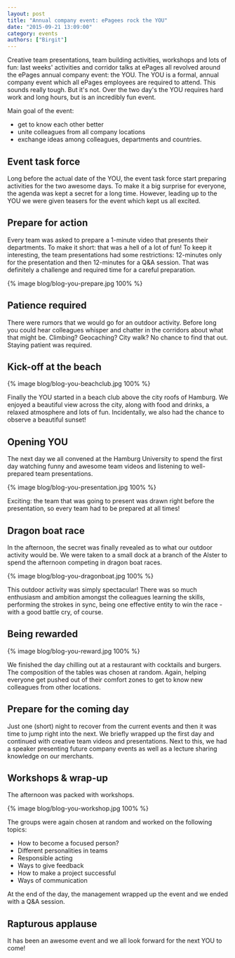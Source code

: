```yaml
---
layout: post
title: "Annual company event: ePagees rock the YOU"
date: "2015-09-21 13:09:00"
category: events
authors: ["Birgit"]
---
```


Creative team presentations, team building activities, workshops and lots of fun: last weeks' activities and corridor talks at ePages all revolved around the ePages annual company event: the YOU.
The YOU is a formal, annual company event which all ePages employees are required to attend.
This sounds really tough.
But it's not.
Over the two day's the YOU requires hard work and long hours, but is an incredibly fun event.

Main goal of the event:

* get to know each other better
* unite colleagues from all company locations
* exchange ideas among colleagues, departments and countries.

## Event task force

Long before the actual date of the YOU, the event task force start preparing activities for the two awesome days.
To make it a big surprise for everyone, the agenda was kept a secret for a long time.
However, leading up to the YOU we were given teasers for the event which kept us all excited.

## Prepare for action

Every team was asked to prepare a 1-minute video that presents their departments.
To make it short: that was a hell of a lot of fun!
To keep it interesting, the team presentations had some restrictions: 12-minutes only for the presentation and then 12-minutes for a Q&A session.
That was definitely a challenge and required time for a careful preparation.

{% image blog/blog-you-prepare.jpg 100% %}

## Patience required

There were rumors that we would go for an outdoor activity.
Before long you could hear colleagues whisper and chatter in the corridors about what that might be.
Climbing? Geocaching? City walk?
No chance to find that out.
Staying patient was required.

## Kick-off at the beach

{% image blog/blog-you-beachclub.jpg 100% %}

Finally the YOU started in a beach club above the city roofs of Hamburg.
We enjoyed a beautiful view across the city, along with food and drinks, a relaxed atmosphere and lots of fun.
Incidentally, we also had the chance to observe a beautiful sunset!

## Opening YOU

The next day we all convened at the Hamburg University to spend the first day watching funny and awesome team videos and listening to well-prepared team presentations.

{% image blog/blog-you-presentation.jpg 100% %}

Exciting: the team that was going to present was drawn right before the presentation, so every team had to be prepared at all times!

## Dragon boat race

In the afternoon, the secret was finally revealed as to what our outdoor activity would be. We were taken to a small dock at a branch of the Alster to spend the afternoon competing in dragon boat races.

{% image blog/blog-you-dragonboat.jpg 100% %}

This outdoor activity was simply spectacular!
There was so much enthusiasm and ambition amongst the colleagues learning the skills, performing the strokes in sync, being one effective entity to win the race - with a good battle cry, of course.

## Being rewarded

{% image blog/blog-you-reward.jpg 100% %}

We finished the day chilling out at a restaurant with cocktails and burgers.
The composition of the tables was chosen at random.
Again, helping everyone get pushed out of their comfort zones to get to know new colleagues from other locations.

## Prepare for the coming day

Just one (short) night to recover from the current events and then it was time to jump right into the next.
We briefly wrapped up the first day and continued with creative team videos and presentations.
Next to this, we had a speaker presenting future company events as well as a lecture sharing knowledge on our merchants.

## Workshops & wrap-up

The afternoon was packed with workshops.

{% image blog/blog-you-workshop.jpg 100% %}

The groups were again chosen at random and worked on the following topics:

* How to become a focused person?
* Different personalities in teams
* Responsible acting
* Ways to give feedback
* How to make a project successful
* Ways of communication

At the end of the day, the management wrapped up the event and we ended with a Q&A session.

## Rapturous applause

It has been an awesome event and we all look forward for the next YOU to come!
